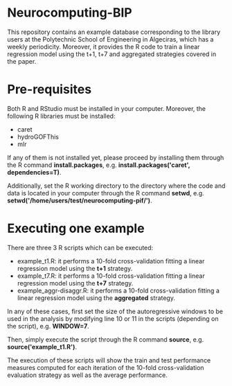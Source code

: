 # Neurocomputing-BIP
This repository contains an example database corresponding to the library users at the Polytechnic School of Engineering in Algeciras, which has a weekly periodicity. Moreover, it provides the R code to train a linear regression model using the t+1, t+7 and aggregated strategies covered in the paper.


# Pre-requisites
Both R and RStudio must be installed in your computer. Moreover, the following R libraries must be installed:
* caret
* hydroGOFThis
* mlr

If any of them is not installed yet, please proceed by installing them through the R command **install.packages**, e.g. **install.packages('caret', dependencies=T)**.

Additionally, set the R working directory to the directory where the code and data is located in your computer through the R command **setwd**, e.g. **setwd('/home/users/test/neurocomputing-pif/')**.


# Executing one example
There are three 3 R scripts which can be executed:
* example_t1.R: it performs a 10-fold cross-validation fitting a linear regression model using the **t+1** strategy.
* example_t7.R: it performs a 10-fold cross-validation fitting a linear regression model using the **t+7** strategy.
* example_aggr-disaggr.R: it performs a 10-fold cross-validation fitting a linear regression model using the **aggregated** strategy.

In any of these cases, first set the size of the autoregressive windows to be used in the analysis by modifying line 10 or 11 in the scripts (depending on the script), e.g. **WINDOW=7**.

Then, simply execute the script through the R command **source**, e.g. **source('example_t1.R')**.

The execution of these scripts will show the train and test performance measures computed for each iteration of the 10-fold cross-validation evaluation strategy as well as the average performance.
